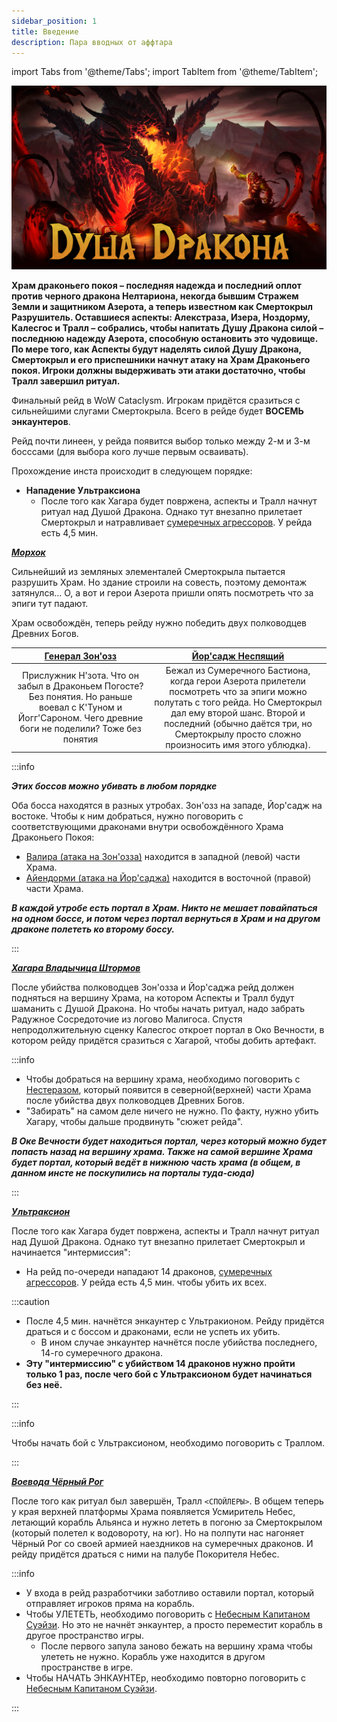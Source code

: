 ```yaml
---
sidebar_position: 1
title: Введение
description: Пара вводных от аффтара
---
```


import Tabs from '@theme/Tabs';
import TabItem from '@theme/TabItem';

![Dragon_soul](/img/ds/Dragon_soul.png)

<div className="text--center lore_text">
<b>

Храм драконьего покоя – последняя надежда и последний оплот против черного дракона Нелтариона, некогда бывшим Стражем
Земли и защитником Азерота, а теперь известном как Смертокрыл Разрушитель. Оставшиеся аспекты: Алекстраза, Изера,
Ноздорму, Калесгос и Тралл – собрались, чтобы напитать Душу Дракона силой – последнюю надежду Азерота, способную
остановить это чудовище. По мере того, как Аспекты будут наделять силой Душу Дракона, Смертокрыл и его приспешники
начнут атаку на Храм Драконьего покоя. Игроки должны выдерживать эти атаки достаточно, чтобы Тралл завершил ритуал.

</b>
</div>

Финальный рейд в WoW Cataclysm. Игрокам придётся сразиться с сильнейшими слугами Смертокрыла. Всего в рейде будет
**ВОСЕМЬ энкаунтеров**.

Рейд почти линеен, у рейда появится выбор только между 2-м и 3-м босссами (для выбора кого лучше первым осваивать).

Прохождение инста происходит в следующем порядке:

- **Нападение Ультраксиона**
    - После того как Хагара будет повржена, аспекты и Тралл начнут ритуал над Душой Дракона. Однако тут внезапно
      прилетает Смертокрыл и натравливает [сумеречных агрессоров](https://www.wowhead.com/ru/npc=56250). У рейда есть
      4,5 мин.

<Tabs>
<TabItem value="1enc" label="(1) Морхок">

<div className="text--center">
<b><i>

[**Морхок**](ds/Morchok.md)

</i></b>
</div>

Сильнейший из земляных элементалей Смертокрыла пытается разрушить Храм. Но здание
строили на совесть, поэтому демонтаж затянулся... О, а вот и герои Азерота пришли опять посмотреть что за эпиги
тут падают.

</TabItem>
<TabItem value="23enc" label="(2,3) Зон'озз и Йор'садж">

Храм освобождён, теперь рейду нужно победить двух полководцев Древних Богов.

|                                                             [**Генерал Зон'озз**](ds/Zonozz.md)                                                              |                                                                                                          [**Йор'садж Неспящий**](ds/Yorsahj.md)                                                                                                          |
|:------------------------------------------------------------------------------------------------------------------------------------------------------------:|:--------------------------------------------------------------------------------------------------------------------------------------------------------------------------------------------------------------------------------------------------------:|
| Прислужник Н'зота. Что он забыл в Драконьем Погосте? Без понятия. Но раньше воевал с К'Туном и Йогг'Сароном. Чего древние боги не поделили? Тоже без понятия | Бежал из Сумеречного Бастиона, когда герои Азерота прилетели посмотреть что за эпиги можно полутать с того рейда. Но Смертокрыл дал ему второй шанс. Второй и последний (обычно даётся три, но Смертокрылу просто сложно произносить имя этого ублюдка). |

:::info

<div className="text--center">
<b><i>Этих боссов можно убивать в любом порядке</i></b>
</div>

Оба босса находятся в разных утробах. Зон'озз на западе, Йор'садж на востоке. Чтобы к ним добраться, нужно поговорить с
соответствующими драконами внутри освобождённого Храма Драконьего Покоя:

- [Валира (атака на Зон'озза)](https://www.wowhead.com/ru/npc=57289) находится в западной (левой) части Храма.
- [Айендорми (атака на Йор'саджа)](https://www.wowhead.com/ru/npc=57288) находится в восточной (правой) части Храма.

<div className="text--center">
<b><i>В каждой утробе есть портал в Храм. Никто не мешает повайпаться на одном боссе, и потом через портал вернуться в Храм и на другом драконе полететь ко второму боссу.</i></b>
</div>


:::

</TabItem>
<TabItem value="4enc" label="(4) Хагара">

<div className="text--center">
<b><i>

[**Хагара Владычица Штормов**](ds/Hagara.md)

</i></b>
</div>

После убийства полководцев Зон'озза и Йор'саджа рейд должен подняться на вершину Храма, на котором Аспекты и Тралл будут
шаманить с Душой Дракона. Но чтобы начать ритуал, надо забрать Радужное Сосредоточие из логово Малигоса. Спустя
непродолжительную сценку Калесгос откроет портал в Око Вечности, в котором рейду придётся сразиться с Хагарой, чтобы
добить артефакт.

:::info

- Чтобы добраться на вершину храма, необходимо поговорить с [Нестеразом](https://www.wowhead.com/ru/npc=57287), который
  появится в северной(верхней) части Храма после убийства двух полководцев Древних Богов.
- "Забирать" на самом деле ничего не нужно. По факту, нужно убить Хагару, чтобы дальше продвинуть "сюжет рейда".

<div className="text--center">
<b><i>В Оке Вечности будет находиться портал, через который можно будет попасть назад на вершину храма. Также на самой вершине Храма будет портал, который ведёт в нижнюю часть храма (в общем, в данном инсте не поскупились на порталы туда-сюда)</i></b>
</div>


:::

</TabItem>
<TabItem value="5enc" label="(5) Ультраксион">

<div className="text--center">
<b><i>

[**Ультраксион**](ds/Ultraxion.md)

</i></b>
</div>

После того как Хагара будет повржена, аспекты и Тралл начнут ритуал над Душой Дракона. Однако тут внезапно
прилетает Смертокрыл и начинается "интермиссия":

- На рейд по-очереди нападают 14 драконов, [сумеречных агрессоров](https://www.wowhead.com/ru/npc=56250). У рейда есть
  4,5 мин. чтобы убить их всех.

:::caution

- После 4,5 мин. начнётся энкаунтер с Ультракионом. Рейду придётся драться и с боссом и драконами, если не успеть их
  убить.
    - В ином случае энкаунтер начнётся после убийства последнего, 14-го сумеречного дракона.
- **Эту "интермиссию" с убийством 14 драконов нужно пройти только 1 раз, после чего бой с Ультраксионом будет начинаться
  без неё.**

:::

:::info

Чтобы начать бой с Ультраксионом, необходимо поговорить с Траллом.

:::

</TabItem>
<TabItem value="6enc" label="(6) Чёрный Рог">

<div className="text--center">
<b><i>

[**Воевода Чёрный Рог**](ds/Ultraxion.md)

</i></b>
</div>

После того как ритуал был завершён, Тралл `<СПОЙЛЕРЫ>`. В общем теперь у края верхней платформы Храма появляется
Усмиритель Небес, летающий корабль Альянса и нужно лететь в погоню за Смертокрылом (который полетел к водовороту, на
юг). Но на
полпути нас нагоняет Чёрный Рог со своей армией наездников на сумеречных драконов. И рейду
придётся драться с ними на палубе Покорителя Небес.

:::info

- У входа в рейд разработчики заботливо оставили портал, который отправляет игроков пряма на корабль.
- Чтобы УЛЕТЕТЬ, необходимо поговорить с [Небесным Капитаном Суэйзи](https://www.wowhead.com/ru/npc=55870). Но это не
  начнёт энкаунтер, а просто переместит корабль в другое пространство игры.
  - После первого запула заново бежать на вершину храма чтобы улететь не нужно. Корабль уже находится в другом пространстве в игре.
- Чтобы НАЧАТЬ ЭНКАУНТЕр, необходимо повторно поговорить с [Небесным Капитаном Суэйзи](https://www.wowhead.com/ru/npc=55870).

:::

</TabItem>
<TabItem value="7enc" label="(7) Смертокрыл: спина">
</TabItem>
<TabItem value="8enc" label="(8) Смертокрыл: безумие">
</TabItem>
</Tabs>